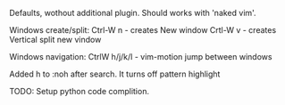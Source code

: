 Defaults, wothout additional plugin. Should works with 'naked vim'.

Windows create/split:
Ctrl-W n - creates New window
Crtl-W v - creates Vertical split new vindow

Windows navigation:
CtrlW h/j/k/l - vim-motion jump between windows

Added <Leader>h to :noh after search. 
It turns off pattern highlight

TODO:
Setup python code complition. 

